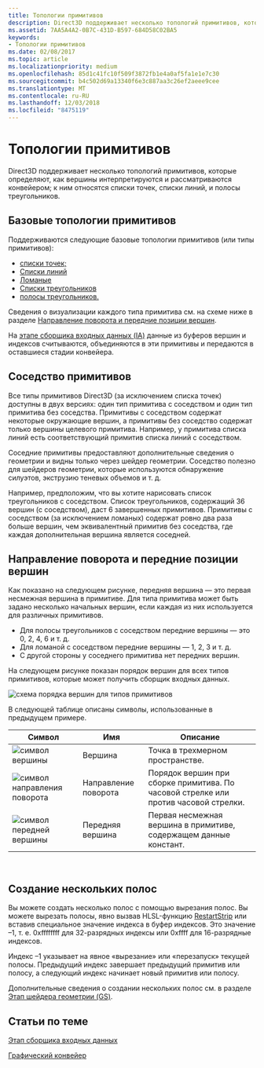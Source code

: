 ```yaml
---
title: Топологии примитивов
description: Direct3D поддерживает несколько топологий примитивов, которые определяют, как вершины интерпретируются и рассматриваются конвейером; к ним относятся списки точек, списки линий, и полосы треугольников.
ms.assetid: 7AA5A4A2-0B7C-431D-B597-684D58C02BA5
keywords:
- Топологии примитивов
ms.date: 02/08/2017
ms.topic: article
ms.localizationpriority: medium
ms.openlocfilehash: 85d1c41fc10f509f3872fb1e4a0af5fa1e1e7c30
ms.sourcegitcommit: b4c502d69a13340f6e3c887aa3c26ef2aeee9cee
ms.translationtype: MT
ms.contentlocale: ru-RU
ms.lasthandoff: 12/03/2018
ms.locfileid: "8475119"
---
```

# <a name="primitive-topologies"></a>Топологии примитивов


Direct3D поддерживает несколько топологий примитивов, которые определяют, как вершины интерпретируются и рассматриваются конвейером; к ним относятся списки точек, списки линий, и полосы треугольников.

## <a name="span-idprimitivetypesspanspan-idprimitivetypesspanspan-idprimitivetypesspanbasic-primitive-topologies"></a><span id="Primitive_Types"></span><span id="primitive_types"></span><span id="PRIMITIVE_TYPES"></span>Базовые топологии примитивов


Поддерживаются следующие базовые топологии примитивов (или типы примитивов):

-   [списки точек;](point-lists.md)
-   [Списки линий](line-lists.md)
-   [Ломаные](line-strips.md)
-   [Списки треугольников](triangle-lists.md)
-   [полосы треугольников.](triangle-strips.md)

Сведения о визуализации каждого типа примитива см. на схеме ниже в разделе [Направление поворота и передние позиции вершин](#winding-direction-and-leading-vertex-positions).

На [этапе сборщика входных данных (IA)](input-assembler-stage--ia-.md) данные из буферов вершин и индексов считываются, объединяются в эти примитивы и передаются в оставшиеся стадии конвейера.

## <a name="span-idprimitiveadjacencyspanspan-idprimitiveadjacencyspanspan-idprimitiveadjacencyspanprimitive-adjacency"></a><span id="Primitive_Adjacency"></span><span id="primitive_adjacency"></span><span id="PRIMITIVE_ADJACENCY"></span>Соседство примитивов


Все типы примитивов Direct3D (за исключением списка точек) доступны в двух версиях: один тип примитива с соседством и один тип примитива без соседства. Примитивы с соседством содержат некоторые окружающие вершин, а примитивы без соседство содержат только вершины целевого примитива. Например, у примитива списка линий есть соответствующий примитив списка линий с соседством.

Соседние примитивы предоставляют дополнительные сведения о геометрии и видны только через шейдер геометрии. Соседство полезно для шейдеров геометрии, которые используются обнаружение силуэтов, экструзию теневых объемов и т. д.

Например, предположим, что вы хотите нарисовать список треугольников с соседством. Список треугольников, содержащий 36 вершин (с соседством), даст 6 завершенных примитивов. Примитивы с соседством (за исключением ломаных) содержат ровно два раза больше вершин, чем эквивалентный примитив без соседства, где каждая дополнительная вершина является соседней.

## <a name="span-idwindingdirectionandleadingvertexpositionsspanspan-idwindingdirectionandleadingvertexpositionsspanspan-idwindingdirectionandleadingvertexpositionsspanspan-idwinding-direction-and-leading-vertex-positionsspanwinding-direction-and-leading-vertex-positions"></a><span id="Winding_Direction_and_Leading_Vertex_Positions"></span><span id="winding_direction_and_leading_vertex_positions"></span><span id="WINDING_DIRECTION_AND_LEADING_VERTEX_POSITIONS"></span><span id="winding-direction-and-leading-vertex-positions"></span>Направление поворота и передние позиции вершин


Как показано на следующем рисунке, передняя вершина — это первая несмежная вершина в примитиве. Для типа примитива может быть задано несколько начальных вершин, если каждая из них используется для различных примитивов.

-   Для полосы треугольников с соседством передние вершины — это 0, 2, 4, 6 и т. д.
-   Для ломаной с соседством передние вершины — 1, 2, 3 и т. д.
-   С другой стороны у соседнего примитива нет передних вершин.

На следующем рисунке показан порядок вершин для всех типов примитивов, которые может получить сборщик входных данных.

![схема порядка вершин для типов примитивов](images/d3d10-primitive-topologies.png)

В следующей таблице описаны символы, использованные в предыдущем примере.

| Символ                                                                                   | Имя              | Описание                                                                         |
|------------------------------------------------------------------------------------------|-------------------|-------------------------------------------------------------------------------------|
| ![символ вершины](images/d3d10-primitive-topologies-vertex.png)                     | Вершина            | Точка в трехмерном пространстве.                                                                |
| ![символ направления поворота](images/d3d10-primitive-topologies-winding-direction.png) | Направление поворота | Порядок вершин при сборке примитива. По часовой стрелке или против часовой стрелки. |
| ![символ передней вершины](images/d3d10-primitive-topologies-leading-vertex.png)       | Передняя вершина    | Первая несмежная вершина в примитиве, содержащем данные констант.       |

 

## <a name="span-idgeneratingmultiplestripsspanspan-idgeneratingmultiplestripsspanspan-idgeneratingmultiplestripsspangenerating-multiple-strips"></a><span id="Generating_Multiple_Strips"></span><span id="generating_multiple_strips"></span><span id="GENERATING_MULTIPLE_STRIPS"></span>Создание нескольких полос


Вы можете создать несколько полос с помощью вырезания полос. Вы можете вырезать полосы, явно вызвав HLSL-функцию [RestartStrip](https://msdn.microsoft.com/library/windows/desktop/bb509660) или вставив специальное значение индекса в буфер индексов. Это значение –1, т. е. 0xffffffff для 32-разрядных индексы или 0xffff для 16-разрядные индексов.

Индекс –1 указывает на явное «вырезание» или «перезапуск» текущей полосы. Предыдущий индекс завершает предыдущий примитив или полосу, а следующий индекс начинает новый примитив или полосу.

Дополнительные сведения о создании нескольких полос см. в разделе [Этап шейдера геометрии (GS)](geometry-shader-stage--gs-.md).

## <a name="span-idrelated-topicsspanrelated-topics"></a><span id="related-topics"></span>Статьи по теме


[Этап сборщика входных данных](input-assembler-stage--ia-.md)

[Графический конвейер](graphics-pipeline.md)

 

 




